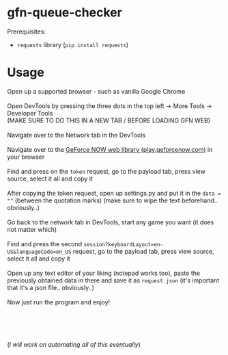 # gfn-queue-checker
Prerequisites:
* `requests` library (`pip install requests`)

# Usage
Open up a supported browser - such as vanilla Google Chrome<br><br>
Open DevTools by pressing the three dots in the top left -> More Tools -> Developer Tools<br>(MAKE SURE TO DO THIS IN A NEW TAB / BEFORE LOADING GFN WEB)<br><br>
Navigate over to the Network tab in the DevTools<br><br>
Navigate over to the [GeForce NOW web library (play.geforcenow.com)](https://play.geforcenow.com/) in your browser<br><br>
Find and press on the `token` request, go to the payload tab, press view source, select it all and copy it<br><br>
After copying the token request, open up settings.py and put it in the `data = ""` (between the quotation marks) (make sure to wipe the text beforehand.. obviously..)<br><br>
Go back to the network tab in DevTools, start any game you want (it does not matter which)<br><br>
Find and press the second `session?keyboardLayout=en-US&languageCode=en_US` request, go to the payload tab, press view source, select it all and copy it<br><br>
Open up any text editor of your liking (notepad works too), paste the previously obtained data in there and save it as `request.json` (it's important that it's a json file.. obviously..)<br><br>
Now just run the program and enjoy!

<br><br><br><br>(*I will work on automating all of this eventually*)
